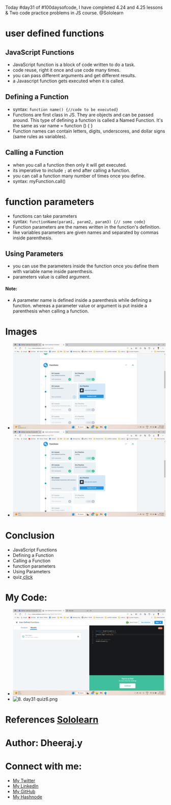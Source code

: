 Today #day31 of #100daysofcode, I have completed 4.24 and 4.25 lessons & Two code practice problems in JS course. @Sololearn

# user defined functions

## JavaScript Functions
- JavaScript function is a block of code written to do a task.
- code reuse, right it once and use code many times.
- you can pass different arguments and get different results.
- a Javascript function gets executed when it is called.

## Defining a Function
- syntax: `function name() {//code to be executed}`
- Functions are first class in JS. They are objects and can be passed around. This type of defining a function is called a Named Function. It's the same as var name = function () { }
- Function names can contain letters, digits, underscores, and dollar signs (same rules as variables).

## Calling a Function
- when you call a function then only it will get executed.
- its imperative to include `;` at end after calling a function.
- you can call a function many number of times once you define.
- syntax: myFunction.call()


# function parameters
- functions can take parameters
- syntax: `functionName(param1, param2, param3) {// some code}`
- Function parameters are the names written in the function's definition.
- like variables parameters are given names and separated by commas inside parenthesis.

## Using Parameters
- you can use the parameters inside the function once you define them with variable name inside parenthesis.
- parameters value is called argument.

#### Note:
-  A parameter name is defined inside a parenthesis while defining a function. whereas a parameter value or argument is put inside a parenthesis when calling a function.


# Images
- ![6. day31 4.24 lesson completed.png](/day%2031/Images/6.%20day31%204.24%20lesson%20completed.png)
- ![11. day31 4.25 lesson completed.png](/day%2031/Images/11.%20day31%204.25%20lesson%20completed.png)

# Conclusion
- JavaScript Functions
- Defining a Function
- Calling a Function
- function parameters
- Using Parameters
- quiz[ click](/day%2031/Images/)

# My Code: 
- ![4. day31 prog prob.png](/day%2031/Images/4.%20day31%20prog%20prob.png)
- ![8. day31 quiz6.png](/day%2031/Images/8.%20day31%20quiz6.png)

# References [Sololearn ](https://www.sololearn.com/learning/1024)

# Author: Dheeraj.y
# Connect with me:
- [My Twitter](https://twitter.com/yssdheeraj)
- [My LinkedIn](https://www.linkedin.com/in/dheerajy1/)
- [My GitHub](https://github.com/dheerajy1)
- [My Hashnode](https://dheerajy1.hashnode.dev/)
